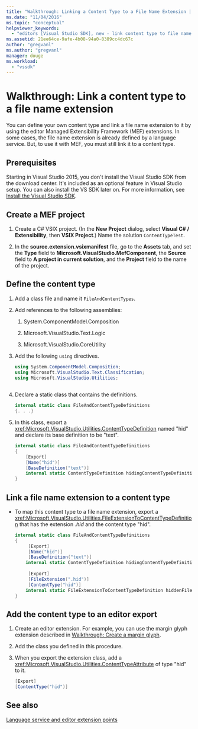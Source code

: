 ```yaml
---
title: "Walkthrough: Linking a Content Type to a File Name Extension | Microsoft Docs"
ms.date: "11/04/2016"
ms.topic: "conceptual"
helpviewer_keywords: 
  - "editors [Visual Studio SDK], new - link content type to file name extension"
ms.assetid: 21ee64ce-9afe-4b08-94a0-8389cc4dc67c
author: "gregvanl"
ms.author: "gregvanl"
manager: douge
ms.workload: 
  - "vssdk"
---
```

# Walkthrough: Link a content type to a file name extension
You can define your own content type and link a file name extension to it by using the editor Managed Extensibility Framework (MEF) extensions. In some cases, the file name extension is already defined by a language service. But, to use it with MEF, you must still link it to a content type.  
  
## Prerequisites  
 Starting in Visual Studio 2015, you don't install the Visual Studio SDK from the download center. It's included as an optional feature in Visual Studio setup. You can also install the VS SDK later on. For more information, see [Install the Visual Studio SDK](../extensibility/installing-the-visual-studio-sdk.md).  
  
## Create a MEF project  
  
1.  Create a C# VSIX project. (In the **New Project** dialog, select **Visual C# / Extensibility**, then **VSIX Project**.) Name the solution `ContentTypeTest`.  
  
2.  In the **source.extension.vsixmanifest** file, go to the **Assets** tab, and set the **Type** field to **Microsoft.VisualStudio.MefComponent**, the **Source** field to **A project in current solution**, and the **Project** field to the name of the project.  
  
## Define the content type  
  
1.  Add a class file and name it `FileAndContentTypes`.  
  
2.  Add references to the following assemblies:  
  
    1.  System.ComponentModel.Composition  
  
    2.  Microsoft.VisualStudio.Text.Logic  
  
    3.  Microsoft.VisualStudio.CoreUtility  
  
3.  Add the following `using` directives.  
  
    ```csharp  
    using System.ComponentModel.Composition;  
    using Microsoft.VisualStudio.Text.Classification;  
    using Microsoft.VisualStudio.Utilities;  
  
    ```  
  
4.  Declare a static class that contains the definitions.  
  
    ```csharp  
    internal static class FileAndContentTypeDefinitions  
    {. . .}  
    ```  
  
5.  In this class, export a <xref:Microsoft.VisualStudio.Utilities.ContentTypeDefinition> named "hid" and declare its base definition to be "text".  
  
    ```csharp  
    internal static class FileAndContentTypeDefinitions  
    {  
        [Export]  
        [Name("hid")]  
        [BaseDefinition("text")]  
        internal static ContentTypeDefinition hidingContentTypeDefinition;  
    }  
    ```  
  
## Link a file name extension to a content type  
  
-   To map this content type to a file name extension, export a <xref:Microsoft.VisualStudio.Utilities.FileExtensionToContentTypeDefinition> that has the extension *.hid* and the content type "hid".  
  
    ```csharp  
    internal static class FileAndContentTypeDefinitions  
    {  
         [Export]  
         [Name("hid")]  
         [BaseDefinition("text")]  
        internal static ContentTypeDefinition hidingContentTypeDefinition;  
  
         [Export]  
         [FileExtension(".hid")]  
         [ContentType("hid")]  
        internal static FileExtensionToContentTypeDefinition hiddenFileExtensionDefinition;  
    }  
    ```  
  
## Add the content type to an editor export  
  
1.  Create an editor extension. For example, you can use the margin glyph extension described in [Walkthrough: Create a margin glyph](../extensibility/walkthrough-creating-a-margin-glyph.md).  
  
2.  Add the class you defined in this procedure.  
  
3.  When you export the extension class, add a <xref:Microsoft.VisualStudio.Utilities.ContentTypeAttribute> of type "hid" to it.  
  
    ```csharp  
    [Export]  
    [ContentType("hid")]  
    ```  
  
## See also  
 [Language service and editor extension points](../extensibility/language-service-and-editor-extension-points.md)